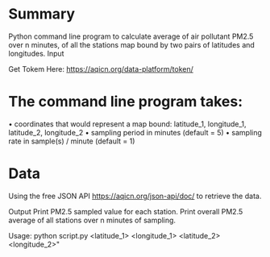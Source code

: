 
# Summary
Python command line program to calculate average of air pollutant PM2.5 over n minutes, of
all the stations map bound by two pairs of latitudes and longitudes.
Input

Get Tokem Here: https://aqicn.org/data-platform/token/

# The command line program takes:
• coordinates that would represent a map bound: latitude_1, longitude_1,
latitude_2, longitude_2
• sampling period in minutes (default = 5)
• sampling rate in sample(s) / minute (default = 1)

# Data
Using the free JSON API https://aqicn.org/json-api/doc/ to retrieve the data.

Output
Print PM2.5 sampled value for each station.
Print overall PM2.5 average of all stations over n minutes of sampling.

Usage: python script.py <latitude_1> <longitude_1> <latitude_2> <longitude_2>"


